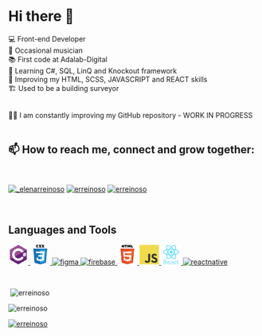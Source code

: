 # Hi there 👋 

💻 Front-end Developer <br />
🎼 Occasional musician <br />
📚 First code at Adalab-Digital <br /> 
🔭 Learning C#, SQL, LinQ and Knockout framework<br /> 
🌱 Improving my HTML, SCSS, JAVASCRIPT and REACT skills<br /> 
🏗️ Used to be a building surveyor <br /> 

 <br /> 
🔨🔧 I am constantly improving my GitHub repository - WORK IN PROGRESS <br /> 
 <br /> 
<h2>📫 How to reach me, connect and grow together:</h2> <br /> 

<p align="left">
<a href="https://twitter.com/_elenarreinoso" target="blank"><img align="center" src="https://www.vectorlogo.zone/logos/twitter/twitter-tile.svg" alt="_elenarreinoso" height="30" width="30" /></a>
<a href="https://linkedin.com/in/erreinoso" target="blank"><img align="center" src="https://www.vectorlogo.zone/logos/linkedin/linkedin-icon.svg" alt="erreinoso" height="30" width="30" /></a>
<a href="mailto:eramirezreinoso@gmail.com" target="blank"><img align="center" src="https://user-images.githubusercontent.com/65462205/114982587-ef770a00-9e8f-11eb-94ec-bf0029a3bf15.png" alt="erreinoso" height="30" width="30" /></a>
</p>

<br /> 
 
<h2>Languages and Tools</h2>

<p align="left"> <a href="https://www.w3schools.com/cs/" target="_blank"> <img src="https://raw.githubusercontent.com/devicons/devicon/master/icons/csharp/csharp-original.svg" alt="csharp" width="40" height="40"/> </a> <a href="https://www.w3schools.com/css/" target="_blank"> <img src="https://raw.githubusercontent.com/devicons/devicon/master/icons/css3/css3-original-wordmark.svg" alt="css3" width="40" height="40"/> </a> <a href="https://www.figma.com/" target="_blank"> <img src="https://www.vectorlogo.zone/logos/figma/figma-icon.svg" alt="figma" width="40" height="40"/> </a> <a href="https://firebase.google.com/" target="_blank"> <img src="https://www.vectorlogo.zone/logos/firebase/firebase-icon.svg" alt="firebase" width="40" height="40"/> </a> <a href="https://www.w3.org/html/" target="_blank"> <img src="https://raw.githubusercontent.com/devicons/devicon/master/icons/html5/html5-original-wordmark.svg" alt="html5" width="40" height="40"/> </a> <a href="https://developer.mozilla.org/en-US/docs/Web/JavaScript" target="_blank"> <img src="https://raw.githubusercontent.com/devicons/devicon/master/icons/javascript/javascript-original.svg" alt="javascript" width="40" height="40"/> </a> <a href="https://reactjs.org/" target="_blank"> <img src="https://raw.githubusercontent.com/devicons/devicon/master/icons/react/react-original-wordmark.svg" alt="react" width="40" height="40"/> </a> <a href="https://reactnative.dev/" target="_blank"> <img src="https://reactnative.dev/img/header_logo.svg" alt="reactnative" width="40" height="40"/> </a> </p>

<br /> 
<p style="display: block" >&nbsp;<img  src="https://github-readme-stats.vercel.app/api/top-langs?username=erreinoso&show_icons=true&locale=en&layout=compact" alt="erreinoso" /></p>


<p style="display: block"><img  src="https://github-readme-stats.vercel.app/api?username=erreinoso&show_icons=true&locale=en" alt="erreinoso" /></p>


[<p style="display: block" ><img a src="https://github-readme-streak-stats.herokuapp.com/?user=erreinoso&" alt="erreinoso" /></p>](url)
